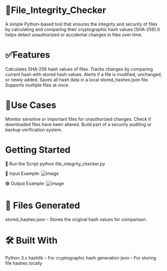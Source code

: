 # 🔐File_Integrity_Checker
A simple Python-based tool that ensures the integrity and security of files by calculating and comparing their cryptographic hash values (SHA-256).It helps detect unauthorized or accidental changes in files over time.

# ✅Features
Calculates SHA-256 hash values of files.
Tracks changes by comparing current hash with stored hash values.
Alerts if a file is modified, unchanged, or newly added.
Saves all hash data in a local stored_hashes.json file.
Supports multiple files at once.

# 📂Use Cases
Monitor sensitive or important files for unauthorized changes.
Check if downloaded files have been altered.
Build part of a security auditing or backup verification system.

# Getting Started

🔸 Run the Script
python file_integrity_checker.py

🔸 Input Example:
![image](https://github.com/user-attachments/assets/6e2eed24-d4ee-4002-8af1-3df613b0d617)

🟢 Output Example:
![image](https://github.com/user-attachments/assets/6c43ac13-794d-4108-b557-9852c7685c6e)

# 📁 Files Generated
stored_hashes.json – Stores the original hash values for comparison.

# 🛠 Built With

Python 3.x
hashlib – For cryptographic hash generation
json – For storing file hashes locally











